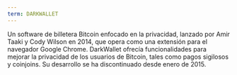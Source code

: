 ```yaml
---
term: DARKWALLET
---
```


Un software de billetera Bitcoin enfocado en la privacidad, lanzado por Amir Taaki y Cody Wilson en 2014, que opera como una extensión para el navegador Google Chrome. DarkWallet ofrecía funcionalidades para mejorar la privacidad de los usuarios de Bitcoin, tales como pagos sigilosos y coinjoins. Su desarrollo se ha discontinuado desde enero de 2015.